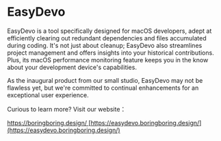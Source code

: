# EasyDevo

EasyDevo is a tool specifically designed for macOS developers, adept at efficiently clearing out redundant dependencies and files accumulated during coding. It's not just about cleanup; EasyDevo also streamlines project management and offers insights into your historical contributions. Plus, its macOS performance monitoring feature keeps you in the know about your development device's capabilities.

As the inaugural product from our small studio, EasyDevo may not be flawless yet, but we're committed to continual enhancements for an exceptional user experience. 

Curious to learn more? Visit our website：

[https://boringboring.design/
](https://boringboring.design/)
[https://easydevo.boringboring.design/](https://easydevo.boringboring.design/)
